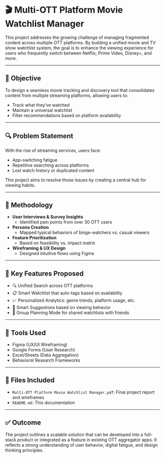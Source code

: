 # 🎬 Multi-OTT Platform Movie Watchlist Manager

This project addresses the growing challenge of managing fragmented content across multiple OTT platforms. By building a unified movie and TV show watchlist system, the goal is to enhance the viewing experience for users who frequently switch between Netflix, Prime Video, Disney+, and more.

---

## 📌 Objective

To design a seamless movie tracking and discovery tool that consolidates content from multiple streaming platforms, allowing users to:
- Track what they’ve watched
- Maintain a universal watchlist
- Filter recommendations based on platform availability

---

## 🔍 Problem Statement

With the rise of streaming services, users face:
- App-switching fatigue
- Repetitive searching across platforms
- Lost watch history or duplicated content

This project aims to resolve those issues by creating a central hub for viewing habits.

---

## 🧪 Methodology

- **User Interviews & Survey Insights**
  - Identified pain points from over 30 OTT users
- **Persona Creation**
  - Mapped typical behaviors of binge-watchers vs. casual viewers
- **Feature Prioritization**
  - Based on feasibility vs. impact matrix
- **Wireframing & UX Design**
  - Designed intuitive flows using Figma

---

## 📱 Key Features Proposed

- 🔍 Unified Search across OTT platforms  
- 📋 Smart Watchlist that auto-tags based on availability  
- 📈 Personalized Analytics: genre trends, platform usage, etc.  
- 🧠 Smart Suggestions based on viewing behavior  
- 💬 Group Planning Mode for shared watchlists with friends  

---

## 🧠 Tools Used

- Figma (UX/UI Wireframing)  
- Google Forms (User Research)  
- Excel/Sheets (Data Aggregation)  
- Behavioral Research Frameworks

---

## 📎 Files Included

- `Multi-OTT Platform Movie Watchlist Manager.pdf`: Final project report and wireframes  
- `README.md`: This documentation

---

## ✅ Outcome

The project outlines a scalable solution that can be developed into a full-stack product or integrated as a feature in existing OTT aggregator apps. It reflects a strong understanding of user behavior, digital fatigue, and design thinking principles.

